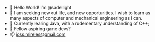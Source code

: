- 👋 Hello World! I’m @sadellight
- 👀 I am seeking new out life, and new opportunities. I wish to learn as many aspects of computer and mechanical engineering as I can. 
- 🌱 Currently learing Java, with a rudementary understanding of C++;
- 💞️ Fellow aspiring game devs?
- 📫 joss.mireles@gmail.com 

<!---
sadellight/sadellight is a ✨ special ✨ repository because its `README.md` (this file) appears on your GitHub profile.
You can click the Preview link to take a look at your changes.
--->
